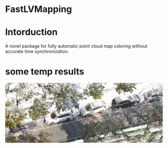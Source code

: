 # FastLVMapping
# Intorduction
A novel package for fully automatic point cloud map coloring without accurate time synchronization.

# some temp results
![image](demo/campus/image.png)